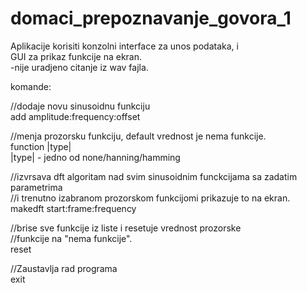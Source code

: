 # domaci_prepoznavanje_govora_1

Aplikacije korisiti konzolni interface za unos podataka, i  
GUI za prikaz funkcije na ekran.  
-nije uradjeno citanje iz wav fajla.  

komande:  

//dodaje novu sinusoidnu funkciju  
add amplitude:frequency:offset  

//menja prozorsku funkciju, default vrednost je nema funkcije.  
function&nbsp;|type|  
|type| - jedno od none/hanning/hamming  

//izvrsava dft algoritam nad svim sinusoidnim funckcijama sa zadatim parametrima  
//i trenutno izabranom prozorskom funkcijomi prikazuje to na ekran.  
makedft start:frame:frequency  

//brise sve funkcije iz liste i resetuje vrednost prozorske  
//funkcije na "nema funkcije".  
reset  

//Zaustavlja rad programa  
exit  

